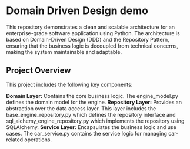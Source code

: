# Domain Driven Design demo

This repository demonstrates a clean and scalable architecture for an enterprise-grade software application using Python. The architecture is based on Domain-Driven Design (DDD) and the Repository Pattern, ensuring that the business logic is decoupled from technical concerns, making the system maintainable and adaptable.

## Project Overview
This project includes the following key components:

**Domain Layer:** Contains the core business logic. The engine_model.py defines the domain model for the engine.
**Repository Layer:** Provides an abstraction over the data access layer. This layer includes the base_engine_repository.py which defines the repository interface and sql_alchemy_engine_repository.py which implements the repository using SQLAlchemy.
**Service Layer:** Encapsulates the business logic and use cases. The car_service.py contains the service logic for managing car-related operations.
